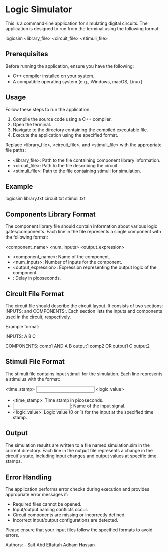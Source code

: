 # Logic Simulator

This is a command-line application for simulating digital circuits. The application is designed to run from the terminal using the following format:

logicsim <library_file> <circuit_file> <stimuli_file>

## Prerequisites

Before running the application, ensure you have the following:

- C++ compiler installed on your system.
- A compatible operating system (e.g., Windows, macOS, Linux).

## Usage

Follow these steps to run the application:

1. Compile the source code using a C++ compiler.
2. Open the terminal.
3. Navigate to the directory containing the compiled executable file.
4. Execute the application using the specified format.

Replace <library_file>, <circuit_file>, and <stimuli_file> with the appropriate file paths:

- <library_file>: Path to the file containing component library information.
- <circuit_file>: Path to the file describing the circuit.
- <stimuli_file>: Path to the file containing stimuli for simulation.

## Example

logicsim library.txt circuit.txt stimuli.txt

## Components Library Format

The component library file should contain information about various logic gates/components. Each line in the file represents a single component with the following format:

<component_name> <num_inputs> <output_expression> <delay>

- <component_name>: Name of the component.
- <num_inputs>: Number of inputs for the component.
- <output_expression>: Expression representing the output logic of the component.
- <delay>: Delay in picoseconds.

## Circuit File Format

The circuit file should describe the circuit layout. It consists of two sections: INPUTS: and COMPONENTS:. Each section lists the inputs and components used in the circuit, respectively.

Example format:

INPUTS:
A B C

COMPONENTS:
comp1 AND A B output1
comp2 OR output1 C output2

## Stimuli File Format

The stimuli file contains input stimuli for the simulation. Each line represents a stimulus with the format:

<time_stamp> <input> <logic_value>

- <time_stamp>: Time stamp in picoseconds.
- <input>: Name of the input signal.
- <logic_value>: Logic value (0 or 1) for the input at the specified time stamp.

## Output

The simulation results are written to a file named simulation.sim in the current directory. Each line in the output file represents a change in the circuit's state, including input changes and output values at specific time stamps.

## Error Handling

The application performs error checks during execution and provides appropriate error messages if:

- Required files cannot be opened.
- Input/output naming conflicts occur.
- Circuit components are missing or incorrectly defined.
- Incorrect input/output configurations are detected.

Please ensure that your input files follow the specified formats to avoid errors.

Authors: - 
Saif Abd Elfattah
Adham Hassan
